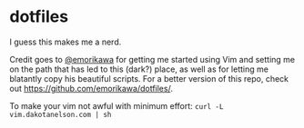 dotfiles
========

I guess this makes me a nerd.

Credit goes to [@emorikawa](https://github.com/emorikawa/) for getting me started using Vim and setting me on the path that has led to this (dark?) place, as well as for letting me blatantly copy his beautiful scripts. For a better version of this repo, check out https://github.com/emorikawa/dotfiles/.

To make your vim not awful with minimum effort: `curl -L vim.dakotanelson.com | sh`
